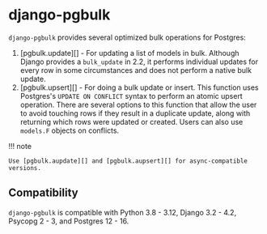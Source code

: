 # django-pgbulk

`django-pgbulk` provides several optimized bulk operations for Postgres:

1. [pgbulk.update][] - For updating a list of models in bulk. Although Django provides a `bulk_update` in 2.2, it performs individual updates for every row in some circumstances and does not perform a native bulk update.
2. [pgbulk.upsert][] - For doing a bulk update or insert. This function uses Postgres's `UPDATE ON CONFLICT` syntax to perform an atomic upsert operation. There are several options to this function that allow the user to avoid touching rows if they result in a duplicate update, along with returning which rows were updated or created. Users can also use `models.F` objects on conflicts.

!!! note

    Use [pgbulk.aupdate][] and [pgbulk.aupsert][] for async-compatible versions.

## Compatibility

`django-pgbulk` is compatible with Python 3.8 - 3.12, Django 3.2 - 4.2, Psycopg 2 - 3, and Postgres 12 - 16.
